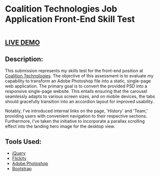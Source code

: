 # Coalition Technologies Job Application Front-End Skill Test

<img src='./images/CT_SkillTest_v3.png' alt=''>

## [LIVE DEMO](https://pasha-log.github.io/coalition-frontend-challenge/)

## Description: 

This submission represents my skills test for the front-end position at [Coalition Technologies](https://coalitiontechnologies.com/). The objective of this assessment is to evaluate my capability to transform an Adobe Photoshop file into a static, single-page web application. The primary goal is to convert the provided PSD into a responsive single-page website. This entails ensuring that the carousel seamlessly adapts to various screen sizes, and on mobile devices, the tabs should gracefully transition into an accordion layout for improved usability.

Notably, I've introduced internal links on the page, 'History' and 'Team,' providing users with convenient navigation to their respective sections. Furthermore, I've taken the initiative to incorporate a parallax scrolling effect into the landing hero image for the desktop view. 

## Tools Used: 

* [jQuery](https://www.typescriptlang.org/docs/)
* [Flickity](https://reactjs.org/)
* [Adobe Photoshop](https://www.adobe.com/products/photoshop.html)
* [Bootstrap](https://getbootstrap.com/)
